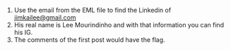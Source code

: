 1. Use the email from the EML file to find the Linkedin of jimkailee@gmail.com
2. His real name is Lee Mourindinho and with that information you can find his IG. 
3. The comments of the first post would have the flag.

